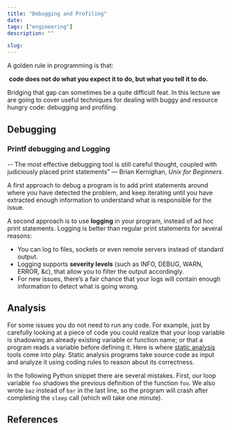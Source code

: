```yaml
---
title: "Debugging and Profiling"
date: 
tags: ["engineering"]
description: ""

slug:
---
```


A golden rule in programming is that:

​	**code does not do what you expect it to do, but what you tell it to do.** 

Bridging that gap can sometimes be a quite difficult feat. In this lecture we are going to cover useful techniques for dealing with buggy and resource hungry code: debugging and profiling.

## Debugging

### Printf debugging and Logging

-- The most effective debugging tool is still careful thought, coupled with judiciously placed print statements” — Brian Kernighan, *Unix for Beginners*.

A first approach to debug a program is to add print statements around where you have detected the problem, and keep iterating until you have extracted enough information to understand what is responsible for the issue.

A second approach is to use **logging** in your program, instead of ad hoc print statements. Logging is better than regular print statements for several reasons:

- You can log to files, sockets or even remote servers instead of standard output.
- Logging supports **severity levels** (such as INFO, DEBUG, WARN, ERROR, &c), that allow you to filter the output accordingly.
- For new issues, there’s a fair chance that your logs will contain enough information to detect what is going wrong.

## Analysis

For some issues you do not need to run any code. For example, just by carefully looking at a piece of code you could realize that your loop variable is shadowing an already existing variable or function name; or that a program reads a variable before defining it. Here is where [static analysis](https://en.wikipedia.org/wiki/Static_program_analysis) tools come into play. Static analysis programs take source code as input and analyze it using coding rules to reason about its correctness.

In the following Python snippet there are several mistakes. First, our loop variable `foo` shadows the previous definition of the function `foo`. We also wrote `baz` instead of `bar` in the last line, so the program will crash after completing the `sleep` call (which will take one minute).

## References





